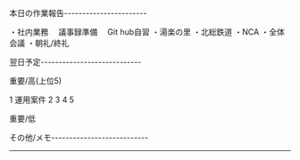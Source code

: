 本日の作業報告-----------------------

・社内業務
　議事録準備
　Git hub自習
・湯楽の里
・北総鉄道
・NCA
・全体会議
・朝礼/終礼

翌日予定----------------------------

重要/高(上位5)

1 運用案件
2 
3 
4 
5 

重要/低


その他/メモ---------------------------

--------------------------------------
